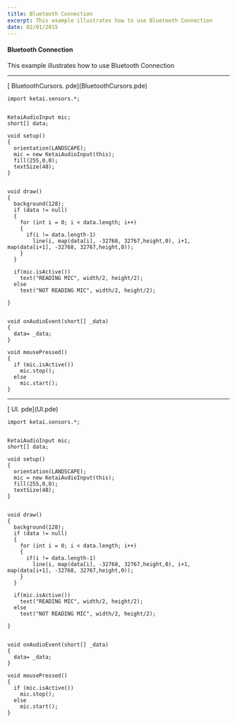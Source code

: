 ```yaml
---
title: Bluetooth Connection
excerpt: This example illustrates how to use Bluetooth Connection
date: 02/01/2015
---
```

#### Bluetooth Connection
This example illustrates how to use Bluetooth Connection

---
<div class="link">[<i class="fa fa-download fa-lg"></i> BluetoothCursors. pde](BluetoothCursors.pde)</div>

	import ketai.sensors.*;


	KetaiAudioInput mic;
	short[] data;

	void setup()
	{
	  orientation(LANDSCAPE);
	  mic = new KetaiAudioInput(this);
	  fill(255,0,0);
	  textSize(48);
	}


	void draw()
	{
	  background(128);
	  if (data != null)
	  {  
	    for (int i = 0; i < data.length; i++)
	    {
	      if(i != data.length-1)
	        line(i, map(data[i], -32768, 32767,height,0), i+1, map(data[i+1], -32768, 32767,height,0));
	    }
	  }
	  
	  if(mic.isActive())
	    text("READING MIC", width/2, height/2);
	  else
	    text("NOT READING MIC", width/2, height/2);
	  
	}


	void onAudioEvent(short[] _data)
	{
	  data= _data;
	}

	void mousePressed()
	{
	  if (mic.isActive())
	    mic.stop(); 
	  else
	    mic.start();
	}

---
<div class="link">[<i class="fa fa-download fa-lg"></i> UI. pde](UI.pde)</div>

	import ketai.sensors.*;


	KetaiAudioInput mic;
	short[] data;

	void setup()
	{
	  orientation(LANDSCAPE);
	  mic = new KetaiAudioInput(this);
	  fill(255,0,0);
	  textSize(48);
	}


	void draw()
	{
	  background(128);
	  if (data != null)
	  {  
	    for (int i = 0; i < data.length; i++)
	    {
	      if(i != data.length-1)
	        line(i, map(data[i], -32768, 32767,height,0), i+1, map(data[i+1], -32768, 32767,height,0));
	    }
	  }
	  
	  if(mic.isActive())
	    text("READING MIC", width/2, height/2);
	  else
	    text("NOT READING MIC", width/2, height/2);
	  
	}


	void onAudioEvent(short[] _data)
	{
	  data= _data;
	}

	void mousePressed()
	{
	  if (mic.isActive())
	    mic.stop(); 
	  else
	    mic.start();
	}

<!-- * **Screenshot** -->

 